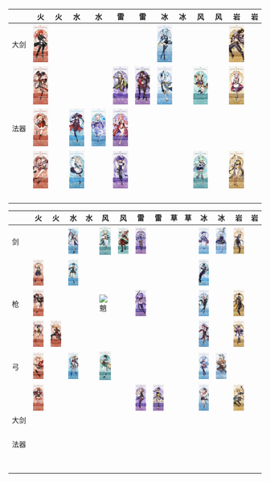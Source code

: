 |　　| 火 | 火 | 水 | 水 | 雷 | 雷 | 冰 | 冰 | 风 | 风 | 岩 | 岩 |
|----|----|----|----|----|----|----|----|----|----|----|----|----|
|大剑|![迪卢克](/img/迪卢克.jpg)||||||![悠菈](/img/悠菈.jpg)||||![荒泷一斗](/img/荒泷一斗.jpg)||
|　　|![辛焱](/img/辛焱.jpg)||||![雷泽](/img/雷泽.jpg)|![北斗](/img/北斗.jpg)|![重云](/img/重云.jpg)||![早柚](/img/早柚.jpg)||![诺艾尔](/img/诺艾尔.jpg)||
|法器|![可莉](/img/可莉.jpg)||![莫娜](/img/莫娜.jpg)|![珊瑚宫心海](/img/珊瑚宫心海.png)|![八重神子](/img/八重神子.jpg)||||||||
|　　|![烟绯](/img/烟绯.jpg)||![芭芭拉](/img/芭芭拉.png)||![丽莎](/img/丽莎.jpg)||||![砂糖](/img/砂糖.jpg)||![凝光](/img/凝光.jpg)||
|　　|||||||||||||

|　　| 火 | 火 | 水 | 水 | 风 | 风 | 雷 | 雷 | 草 | 草 | 冰 | 冰 | 岩 | 岩 |
|----|----|----|----|----|----|----|----|----|----|----|----|----|----|----|
|剑　|||![神理绫人](/img/神理绫人.jpg)||![琴](/img/琴.jpg)|![枫原万叶](/img/枫原万叶.jpg)|![刻晴](/img/刻晴.jpg)||||![七七](/img/七七.jpg)|![神里绫华](/img/神里绫华.jpg)|![阿贝多](/img/阿贝多.jpg)||
|　　|![班尼特](/img/班尼特.jpg)||![行秋](/img/行秋.jpg)||||||||![凯亚](/img/凯亚.jpg)||||
|枪　|![胡桃](/img/胡桃.jpg)||||![魈](/img/魈.jpg)||![雷电将军](/img/雷电将军.jpg)||||![申鹤](/img/申鹤.jpg)||![钟离](/img/钟离.jpg)||
|　　|![香菱](/img/香菱.jpg)|![托马](/img/托马.jpg)|||||||||![罗莎利亚](/img/罗莎利亚.jpg)||![云堇](/img/云堇.jpg)||
|弓　|![肖宫](/img/肖宫.jpg)||![达达利亚](/img/达达利亚.jpg)||![温蒂](/img/温蒂.jpg)||||||![甘雨](/img/甘雨.png)|![埃洛伊](/img/埃洛伊.jpg)|||
|　　|![安柏](/img/安柏.jpg)||||||![菲谢尔](/img/菲谢尔.jpg)|![九条裟罗](/img/九条裟罗.jpg)|||![迪奥娜](/img/迪奥娜.jpg)||![五郎](/img/五郎.jpg)||
|大剑|||||||||||||||
|　　|||||||||||||||
|法器|||||||||||||||
|　　|||||||||||||||
|　　|||||||||||||||
